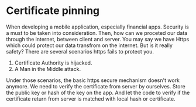 # Certificate pinning

When developing a mobile application, especially financial apps. Security is a must to be taken into consideration. 
Then, how can we proceted our data through the internet, between client and server. You may say we have Https which 
could protect our data transfrom on the internet. But is it really safety?  There are several scenarios https fails to 
protect you.

1. Certificate Authority is hijacked. 
2. A Man in the Middle attack. 

Under those scenarios, the basic https secure mechanism doesn't work anymore. 
We need to verify the certificate from server by ourselves.
Store the public key or hash of the key on the app. And let the code to verify 
if the certificate return from server is matched with local hash or certificate.

